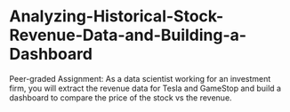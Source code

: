 # Analyzing-Historical-Stock-Revenue-Data-and-Building-a-Dashboard
Peer-graded Assignment: As a data scientist working for an investment firm, you will extract the revenue data for Tesla and GameStop and build a dashboard to compare the price of the stock vs the revenue. 
